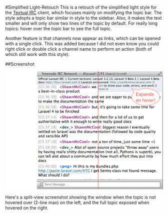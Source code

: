 #Simplified Light-Retouch
This is a retouch of the simplified light style for the <a href="http://www.codeux.com/textual/">Textual IRC</a> client, which focuses mainly on modifying the topic bar.  The style adopts a topic bar similar in style to the sidebar.  Also, it makes the text smaller and will only show two lines of the topic by default.  For really long topics: hover over the topic bar to see the full topic.

Another feature is that channels now appear as links, which can be opened with a single click.  This was added because I did not even know you could right click or double click a channel name to perform an action (both of which still work with this style).

##Screenshot
<p><img src="split-view.png"></p>
<p>Here's a split-view screenshot showing the window when the topic is not hovered over (2-line max) on the left, and the full topic exposed when hovered on the right.</p>